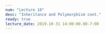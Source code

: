 ```yaml
---
num: "Lecture 10"
desc: "Inheritance and Polymorphism cont."
ready: true
lecture_date: 2019-10-31 14:00:00.00-7:00
---
```

